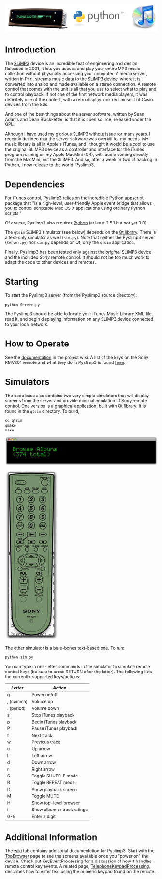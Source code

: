 ![logo](images/logo.png)

# Introduction

The [SLiMP3](http://wiki.slimdevices.com/index.php/SLIMP3) device is an incredible feat of engineering and design.
Released in 2001, it lets you access and play your entire MP3 music collection without physically accessing your
computer. A media server, written in Perl, streams music data to the SLiMP3 device, where it is converted into analog
and made available on a stereo connection. A remote control that comes with the unit is all that you use to select what
to play and to control playback. If not one of the first network media players, it was definitely one of the coolest,
with a retro display look reminicsent of Casio devices from the 80s.

And one of the best things about the server software, written by Sean Adams and Dean Blackketter, is that it is open
source, released under the GPL.

Although I have used my glorious SLiMP3 without issue for many years, I recently decided that the server software was
overkill for my needs. My music library is all in Apple's iTunes, and I thought it would be a cool to use the original
SLiMP3 device as a controller and interface for the iTunes program running on my Apple MacMini (G4), with audio coming
directly from the MacMini, not the SLiMP3. And so, after a week or two of hacking in Python, I now release to the
world: Pyslimp3.

# Dependencies

For iTunes control, Pyslimp3 relies on the incredible
[Python appscript](http://appscript.sourceforge.net/py-appscript/index.html) package that "is a high-level,
user-friendly Apple event bridge that allows you to control scriptable Mac OS X applications using ordinary Python
scripts."

Of course, Pyslimp3 also requires [Python](http://www.python.org) (at least 2.5.1 but not yet 3.0).

The `qtsim` SLiMP3 simulator (see below) depends on the [Qt library](http://qt.io). There is a text-only simulator as
well (`sim.py`). Note that neither the Pyslimp3 server (`Server.py`) nor `sim.py` depends on Qt; only the `qtsim`
application.

Finally, Pyslimp3 has been tested only against the *original* SLiMP3 device and the included *Sony* remote control. It
should not be too much work to adapt the code to other devices and remotes.

# Starting

To start the Pyslimp3 server (from the Pyslimp3 source directory):

    python Server.py

The Pyslimp3 should be able to locate your iTunes Music Library XML file, read it, and begin displaying information on
any SLiMP3 device connected to your local network.

# How to Operate

See the [documentation](../../wiki/TopBrowser) in the project wiki. A list of the keys on the Sony RMV201 remote and what
they do in Pyslimp3 is found [here](../../wiki/KeyMappings).

# Simulators

The code base also contains two very simple simulators that will display screens from the server and provide minimal
emulation of Sony remote control. One version is a graphical application, built with [Qt library](http://qt.io). It is
found in the `qtsim` directory. To build,


    cd qtsim
    qmake
    make

![Qt Simulator Screen](images/BrowseAlbums.jpg)

![Qt Remote Control](images/RemoteControl.jpg)

The other simulator is a bare-bones text-based one. To run:

    python sim.py

You can type in one-letter commands in the simulator to simulate remote control keys (be sure to press RETURN after the
letter). The following lists the currently-supported keys/actions:

*Letter* | *Action*
-------- | --------
q | Power on/off
, (comma) | Volume up
. (period) | Volume down 
s | Stop iTunes playback
p | Begin iTunes playback
P | Pause iTunes playback
f | Next track
w | Previous track
u | Up arrow
l | Left arrow
d | Down arrow
r | Right arrow
S | Toggle SHUFFLE mode
R | Toggle REPEAT mode
D | Show playback screen
M | Toggle MUTE
H | Show top-level browser
i | Show album or track ratings
0-9 | Enter a digit

# Additional Information

The [wiki](../../wiki) tab contains additional documentation for Pyslimp3. Start with the
[TopBrowser](../../wiki/TopBrowser) page to see the screens available once you "power on" the device. Check out
[KeyEventProcessing](../../wiki/KeyEventProcessing) for a discussion of how it handles remote control key events. A related
page, [TelephoneKeypadProcessing](../../wiki/TelephoneKeypadProcessing), describes how to enter text using the numeric
keypad found on the remote.
